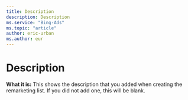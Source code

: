 ```yaml
---
title: Description
description: Description
ms.service: "Bing-Ads"
ms.topic: "article"
author: eric-urban
ms.author: eur
---
```


# Description

**What it is:**  This shows the description that you added when creating the remarketing list. If you did not add one, this will be blank.


